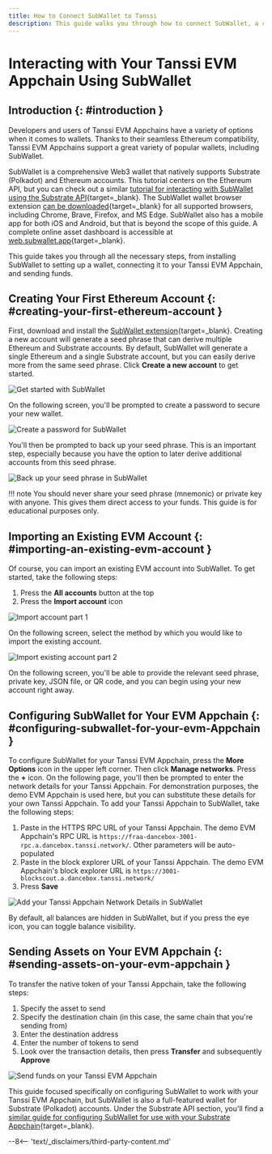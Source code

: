 ```yaml
---
title: How to Connect SubWallet to Tanssi
description: This guide walks you through how to connect SubWallet, a comprehensive Polkadot, Substrate, and Ethereum wallet, to your Tanssi EVM Appchain. 
---
```


# Interacting with Your Tanssi EVM Appchain Using SubWallet

## Introduction {: #introduction }

Developers and users of Tanssi EVM Appchains have a variety of options when it comes to wallets. Thanks to their seamless Ethereum compatibility, Tanssi EVM Appchains support a great variety of popular wallets, including SubWallet.

SubWallet is a comprehensive Web3 wallet that natively supports Substrate (Polkadot) and Ethereum accounts. This tutorial centers on the Ethereum API, but you can check out a similar [tutorial for interacting with SubWallet using the Substrate API](/dapp-developers/developer-toolkit/substrate-api/wallets/subwallet){target=\_blank}. The SubWallet wallet browser extension [can be downloaded](https://www.subwallet.app/download.html){target=\_blank} for all supported browsers, including Chrome, Brave, Firefox, and MS Edge. SubWallet also has a mobile app for both iOS and Android, but that is beyond the scope of this guide. A complete online asset dashboard is accessible at [web.subwallet.app](https://web.subwallet.app/){target=\_blank}.

This guide takes you through all the necessary steps, from installing SubWallet to setting up a wallet, connecting it to your Tanssi EVM Appchain, and sending funds.

## Creating Your First Ethereum Account {: #creating-your-first-ethereum-account }

First, download and install the [SubWallet extension](https://www.subwallet.app/download.html){target=\_blank}. Creating a new account will generate a seed phrase that can derive multiple Ethereum and Substrate accounts. By default, SubWallet will generate a single Ethereum and a single Substrate account, but you can easily derive more from the same seed phrase. Click **Create a new account** to get started.

![Get started with SubWallet](/images/dapp-developers/developer-toolkit/ethereum-api/wallets/subwallet/subwallet-1.webp)

On the following screen, you'll be prompted to create a password to secure your new wallet.

![Create a password for SubWallet](/images/dapp-developers/developer-toolkit/ethereum-api/wallets/subwallet/subwallet-2.webp)

You'll then be prompted to back up your seed phrase. This is an important step, especially because you have the option to later derive additional accounts from this seed phrase.

![Back up your seed phrase in SubWallet](/images/dapp-developers/developer-toolkit/ethereum-api/wallets/subwallet/subwallet-3.webp)

!!! note
    You should never share your seed phrase (mnemonic) or private key with anyone. This gives them direct access to your funds. This guide is for educational purposes only.

## Importing an Existing EVM Account {: #importing-an-existing-evm-account }

Of course, you can import an existing EVM account into SubWallet. To get started, take the following steps:

1. Press the **All accounts** button at the top
2. Press the **Import account** icon

![Import account part 1](/images/dapp-developers/developer-toolkit/ethereum-api/wallets/subwallet/subwallet-4.webp)

On the following screen, select the method by which you would like to import the existing account.

![Import existing account part 2](/images/dapp-developers/developer-toolkit/ethereum-api/wallets/subwallet/subwallet-5.webp)

On the following screen, you'll be able to provide the relevant seed phrase, private key, JSON file, or QR code, and you can begin using your new account right away.

## Configuring SubWallet for Your EVM Appchain {: #configuring-subwallet-for-your-evm-Appchain }

To configure SubWallet for your Tanssi EVM Appchain, press the **More Options** icon in the upper left corner. Then click **Manage networks**. Press the **+** icon. On the following page, you'll then be prompted to enter the network details for your Tanssi Appchain. For demonstration purposes, the demo EVM Appchain is used here, but you can substitute these details for your own Tanssi Appchain. To add your Tanssi Appchain to SubWallet, take the following steps:

1. Paste in the HTTPS RPC URL of your Tanssi Appchain. The demo EVM Appchain's RPC URL is `https://fraa-dancebox-3001-rpc.a.dancebox.tanssi.network/`. Other parameters will be auto-populated
2. Paste in the block explorer URL of your Tanssi Appchain. The demo EVM Appchain's block explorer URL is `https://3001-blockscout.a.dancebox.tanssi.network/`
3. Press **Save**

![Add your Tanssi Appchain Network Details in SubWallet](/images/dapp-developers/developer-toolkit/ethereum-api/wallets/subwallet/subwallet-6.webp)

By default, all balances are hidden in SubWallet, but if you press the eye icon, you can toggle balance visibility.

## Sending Assets on Your EVM Appchain {: #sending-assets-on-your-evm-appchain }

To transfer the native token of your Tanssi Appchain, take the following steps:

1. Specify the asset to send
2. Specify the destination chain (in this case, the same chain that you're sending from)
3. Enter the destination address
4. Enter the number of tokens to send
5. Look over the transaction details, then press **Transfer** and subsequently **Approve**

![Send funds on your Tanssi EVM Appchain](/images/dapp-developers/developer-toolkit/ethereum-api/wallets/subwallet/subwallet-7.webp)

This guide focused specifically on configuring SubWallet to work with your Tanssi EVM Appchain, but SubWallet is also a full-featured wallet for Substrate (Polkadot) accounts. Under the Substrate API section, you'll find a [similar guide for configuring SubWallet for use with your Substrate Appchain](/dapp-developers/developer-toolkit/substrate-api/wallets/subwallet){target=\_blank}.

--8<-- 'text/_disclaimers/third-party-content.md'
